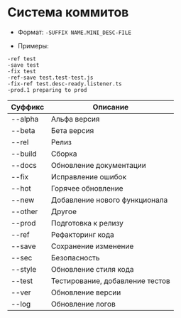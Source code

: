 # Система коммитов

- Формат: `-SUFFIX NAME.MINI_DESC-FILE`

- Примеры:
```
-ref test
-save test
-fix test
-ref-save test.test-test.js
-fix-ref test.desc-ready.listener.ts
-prod.1 preparing to prod
```

| Суффикс  | Описание                           |
| -------- | ---------------------------------- |
| --alpha  | Альфа версия                       |
| --beta   | Бета версия                        |
| --rel    | Релиз                              |
| --build  | Сборка                             |
| --docs   | Обновление документации            |
| --fix    | Исправление ошибок                 |
| --hot    | Горячее обновление                 |
| --new    | Добавление нового функционала      |
| --other  | Другое                             |
| --prod   | Подготовка к релизу                |
| --ref    | Рефакторинг кода                   |
| --save   | Сохранение изменение               |
| --sec    | Безопасность                       |
| --style  | Обновление стиля кода              |
| --test   | Тестирование, добавление тестов    |
| --ver    | Обновление версии                  |
| --log    | Обновление логов                   |